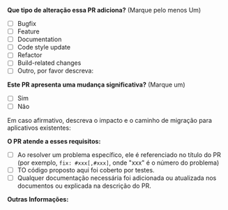<!-- PULL REQUEST TEMPLATE -->
<!-- (Atualize "[ ]" para "[x]" para marcar uma caixa) -->

**Que tipo de alteração essa PR adiciona?** (Marque pelo menos Um)

- [ ] Bugfix
- [ ] Feature
- [ ] Documentation
- [ ] Code style update
- [ ] Refactor
- [ ] Build-related changes
- [ ] Outro, por favor descreva:

**Este PR apresenta uma mudança significativa?** (Marque um)

- [ ] Sim
- [ ] Não

Em caso afirmativo, descreva o impacto e o caminho de migração para aplicativos existentes:

**O PR atende a esses requisitos:**

- [ ] Ao resolver um problema específico, ele é referenciado no título do PR (por exemplo, `fix: #xxx[,#xxx]`, onde "xxx" é o número do problema)
- [ ] TO código proposto aqui foi coberto por testes.
- [ ] Qualquer documentação necessária foi adicionada ou atualizada nos documentos ou explicada na descrição do PR.

**Outras Informações:**

